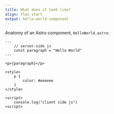 ```yaml
---
title: What does it look like?
align: flex-start
output: hello-world-component
---
```


Anatomy of an Astro component, `HelloWorld.astro`:

```astro
---
    // server-side js
    const paragraph = "Hello World"
---

<p>{paragraph}</p>

<style>
    p {
        color: #eeeeee
    }
</style>

<script>
    console.log("client side js")
<script>
```
